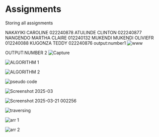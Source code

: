 # Assignments
Storing all assignments 

NAKAYIKI CAROLINE 022240878
ATULINDE CLINTON  022240877
NANGENDO MARTHA CLAIRE 012240132
MUKENDI MUKENDI OLIVIEFR 012240088
KUGONZA TEDDY  022240876
output:number1
![www](https://github.com/user-attachments/assets/d81a86a6-814c-45ae-92f3-61b5124638ed)


OUTPUT:NUMBER 2
![Capture](https://github.com/user-attachments/assets/a9959b12-563c-4c2a-9703-8b1fec976b3d)

![ALGORITHM 1](https://github.com/user-attachments/assets/c40434b1-8614-48b8-8e0e-fc360d5dfcf0)

![ALGORITHM 2](https://github.com/user-attachments/assets/477d0dea-e57b-4ac3-9030-f3675fe9bdfb)

![pseudo code](https://github.com/user-attachments/assets/38a1f3c9-8c9c-40a8-8d81-ed73b7fc08af)

![Screenshot 2025-03](https://github.com/user-attachments/assets/f72498b9-79b3-4dc4-a4e3-2df7c1480cfa)

![Screenshot 2025-03-21 002256](https://github.com/user-attachments/assets/e3756f24-692b-495e-b741-aed0e6c6ac73)

![traversing](https://github.com/user-attachments/assets/523839b1-7fb0-4b94-bd1d-6b3da1b8dc6e)

![arr 1](https://github.com/user-attachments/assets/039a094a-51f5-4725-ae72-a2d191672563)

![arr 2](https://github.com/user-attachments/assets/b55232c2-a821-47a2-914e-417a6fc5d1df)




